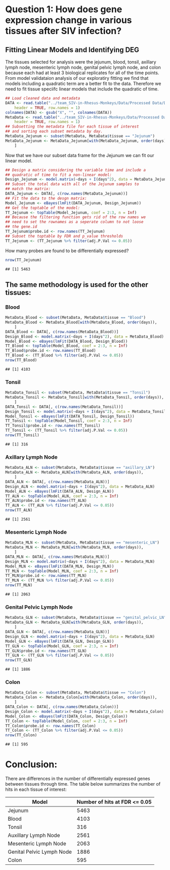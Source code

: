 # Question 1: How does gene expression change in various tissues after SIV infection?

## Fitting Linear Models and Identifying DEG


The tissues selected for analysis were the jejunum, blood, tonsil, axillary lymph node, mesenteric lymph node, genital pelvic lymph node, and colon because each had at least 3 biological replicates for all of the time points. From model validataion analysis of our exploratiry fitting we find that models including a quadratic term are a better fit to the data. Therefore we need to fit tissue speciifc linear models that include the quadratic of time. 




```r
## Load cleaned data and metadata
DATA <- read.table("../team_SIV-in-Rhesus-Monkeys/Data/Processed Data/DATA.txt", 
    header = TRUE, row.names = 1)
colnames(DATA) <- gsub("X", "", colnames(DATA))
MetaData <- read.table("../team_SIV-in-Rhesus-Monkeys/Data/Processed Data/MetaData_cleaned.txt", 
    header = TRUE, row.names = 1)
## Subsetting the metadata file for each tissue of interest
## and sorting each subset metadata by day.
MetaData_Jejunum <- subset(MetaData, MetaData$tissue == "Jejunum")
MetaData_Jejunum <- MetaData_Jejunum[with(MetaData_Jejunum, order(days)), 
    ]
```
Now that we have our subset data frame for the Jejunum we can fit our linear model.

```r
## Design a matrix considering the variable time and include a
## quadratic of time to fit a non-linear model:
Design_Jejunum <- model.matrix(~days + I(days^2), data = MetaData_Jejunum)
## Subset the total data with all of the Jejunum samples to
## match the matrix:
DATA_Jejunum <- DATA[, c(row.names(MetaData_Jejunum))]
## Fit the data to the desgn matrix:
Model_Jejunum <- eBayes(lmFit(DATA_Jejunum, Design_Jejunum))
## Get the toptable of the model:
TT_Jejunum <- topTable(Model_Jejunum, coef = 2:3, n = Inf)
## Because the filtering function gets rid of the row names we
## need to set the rownames as a seperate column to not loose
## the gene.id
TT_Jejunum$probe.id <- row.names(TT_Jejunum)
## Subset the toptable by FDR and p_value thresholds
TT_Jejunum <- (TT_Jejunum %>% filter(adj.P.Val <= 0.05))
```
How many probes are found to be differentially expressed?

```r
nrow(TT_Jejunum)
```

```
## [1] 5463
```

## The same methodology is used for the other tissues: 
### Blood

```r
MetaData_Blood <- subset(MetaData, MetaData$tissue == "Blood")
MetaData_Blood <- MetaData_Blood[with(MetaData_Blood, order(days)), 
    ]
DATA_Blood <- DATA[, c(row.names(MetaData_Blood))]
Design_Blood <- model.matrix(~days + I(days^2), data = MetaData_Blood)
Model_Blood <- eBayes(lmFit(DATA_Blood, Design_Blood))
TT_Blood <- topTable(Model_Blood, coef = 2:3, n = Inf)
TT_Blood$probe.id <- row.names(TT_Blood)
TT_Blood <- (TT_Blood %>% filter(adj.P.Val <= 0.05))
nrow(TT_Blood)
```

```
## [1] 4103
```

### Tonsil 

```r
MetaData_Tonsil <- subset(MetaData, MetaData$tissue == "Tonsil")
MetaData_Tonsil <- MetaData_Tonsil[with(MetaData_Tonsil, order(days)), 
    ]
DATA_Tonsil <- DATA[, c(row.names(MetaData_Tonsil))]
Design_Tonsil <- model.matrix(~days + I(days^2), data = MetaData_Tonsil)
Model_Tonsil <- eBayes(lmFit(DATA_Tonsil, Design_Tonsil))
TT_Tonsil <- topTable(Model_Tonsil, coef = 2:3, n = Inf)
TT_Tonsil$probe.id <- row.names(TT_Tonsil)
TT_Tonsil <- (TT_Tonsil %>% filter(adj.P.Val <= 0.05))
nrow(TT_Tonsil)
```

```
## [1] 316
```

### Axillary Lymph Node 

```r
MetaData_ALN <- subset(MetaData, MetaData$tissue == "axillary_LN")
MetaData_ALN <- MetaData_ALN[with(MetaData_ALN, order(days)), 
    ]
DATA_ALN <- DATA[, c(row.names(MetaData_ALN))]
Design_ALN <- model.matrix(~days + I(days^2), data = MetaData_ALN)
Model_ALN <- eBayes(lmFit(DATA_ALN, Design_ALN))
TT_ALN <- topTable(Model_ALN, coef = 2:3, n = Inf)
TT_ALN$probe.id <- row.names(TT_ALN)
TT_ALN <- (TT_ALN %>% filter(adj.P.Val <= 0.05))
nrow(TT_ALN)
```

```
## [1] 2561
```

### Mesenteric Lymph Node 

```r
MetaData_MLN <- subset(MetaData, MetaData$tissue == "mesenteric_LN")
MetaData_MLN <- MetaData_MLN[with(MetaData_MLN, order(days)), 
    ]
DATA_MLN <- DATA[, c(row.names(MetaData_MLN))]
Design_MLN <- model.matrix(~days + I(days^2), data = MetaData_MLN)
Model_MLN <- eBayes(lmFit(DATA_MLN, Design_MLN))
TT_MLN <- topTable(Model_MLN, coef = 2:3, n = Inf)
TT_MLN$probe.id <- row.names(TT_MLN)
TT_MLN <- (TT_MLN %>% filter(adj.P.Val <= 0.05))
nrow(TT_MLN)
```

```
## [1] 2063
```

### Genital Pelvic Lymph Node 

```r
MetaData_GLN <- subset(MetaData, MetaData$tissue == "genital_pelvic_LN")
MetaData_GLN <- MetaData_GLN[with(MetaData_GLN, order(days)), 
    ]
DATA_GLN <- DATA[, c(row.names(MetaData_GLN))]
Design_GLN <- model.matrix(~days + I(days^2), data = MetaData_GLN)
Model_GLN <- eBayes(lmFit(DATA_GLN, Design_GLN))
TT_GLN <- topTable(Model_GLN, coef = 2:3, n = Inf)
TT_GLN$probe.id <- row.names(TT_GLN)
TT_GLN <- (TT_GLN %>% filter(adj.P.Val <= 0.05))
nrow(TT_GLN)
```

```
## [1] 1886
```

### Colon 

```r
MetaData_Colon <- subset(MetaData, MetaData$tissue == "Colon")
MetaData_Colon <- MetaData_Colon[with(MetaData_Colon, order(days)), 
    ]
DATA_Colon <- DATA[, c(row.names(MetaData_Colon))]
Design_Colon <- model.matrix(~days + I(days^2), data = MetaData_Colon)
Model_Colon <- eBayes(lmFit(DATA_Colon, Design_Colon))
TT_Colon <- topTable(Model_Colon, coef = 2:3, n = Inf)
TT_Colon$probe.id <- row.names(TT_Colon)
TT_Colon <- (TT_Colon %>% filter(adj.P.Val <= 0.05))
nrow(TT_Colon)
```

```
## [1] 595
```

# Conclusion: 

There are differences in the number of differentially expressed genes between tissues through time. The table below summarizes the number of hits in each tissue of interest: 

| Model | Number of hits at FDR <= 0.05 |
| ------------- | ------------- |
| Jejunum | 5463 | 
| Blood | 4103 | 
| Tonsil | 316 | 
| Auxillary Lymph Node | 2561 | 
| Mesenteric Lymph Node | 2063 | 
| Genital Pelvic Lymph Node | 1886 | 
| Colon | 595 | 
